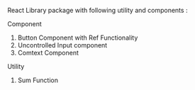 React Library package with following utility and components :

Component
1. Button Component with Ref Functionality
2. Uncontrolled Input component
3. Comtext Component


Utility
1. Sum Function
